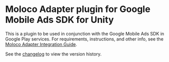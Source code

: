 # Moloco Adapter plugin for Google Mobile Ads SDK for Unity

This is a plugin to be used in conjunction with the Google Mobile Ads SDK in
Google Play services. For requirements, instructions, and other info, see the
[Moloco Adapter Integration Guide](https://developers.google.com/admob/unity/mediation/moloco).

See the [changelog](https://developers.google.com/admob/unity/mediation/moloco#moloco-unity-mediation-plugin-changelog)
to view the version history.
